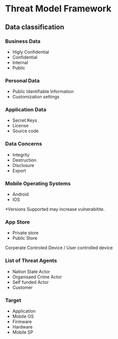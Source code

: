 # Threat Model Framework 



## Data classification 
 
 ### Business Data
 * Higly Confidential 
 * Confidential 
 * Internal 
 * Public
 
 ### Personal Data
 * Public Identifiable Information
 * Customization settings
 
 
 ### Application Data 
 * Secret Keys 
 * License 
 * Source code 
 
 
 ### Data Concerns 
 * Integrity 
 * Destruction
 * Disclosure
 * Export 
 
 ### Mobile Operating Systems
* Android 
* IOS 

*Versions Supported may increase vulnerabitite.  


 ### App Store
* Private store
* Public Store 

Corperate Controled Device / User controlled device 

 ### List of Threat Agents 
 * Nation State Actor
 * Organisaed Crime Actor
 * Self funded Actor
 * Customer
 
 ### Target 
* Application
* Mobile OS
* Firmware
* Hardware 
* Mobile SP

 
